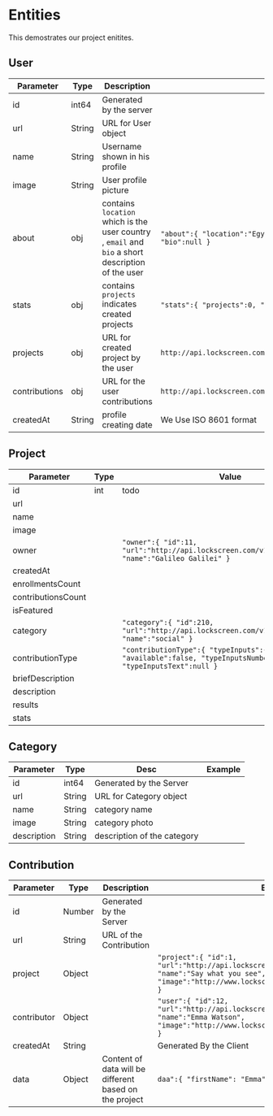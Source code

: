 # Entities

This demostrates our project enitites.

## User

Parameter | Type | Description | Example
--------- | ---- | ----- | -----
id | int64   | Generated by the server   |
url | String | URL for User object |
name | String |  Username shown in his profile |
image | String | User profile picture |
about | obj | contains `location` which is the user country , `email` and `bio` a short description of the user |  `"about":{ "location":"Egypt", "Email":"ali@allam.com", "bio":null }`
stats | obj | contains `projects` indicates created projects  |   `"stats":{ "projects":0, "contributions":5 }`
projects | obj | URL for created project by the user |   `http://api.lockscreen.com/v1/users/1411414/created_projects`
contributions | obj| URL for the user contributions |  `http://api.lockscreen.com/v1/users/1411414/contributions`
createdAt | String | profile creating date | We Use ISO 8601 format

## Project

Parameter | Type | Value | Notes
--------- | ---- | ----- | -----
id | int | todo | to do
url | | |
name | | |
image | | |
owner | |`"owner":{ "id":11, "url":"http://api.lockscreen.com/v1/users/11", "name":"Galileo Galilei" }` |
createdAt | | |
enrollmentsCount | | |
contributionsCount | | |
isFeatured | | |
category | | `"category":{ "id":210, "url":"http://api.lockscreen.com/v1/categories/210", "name":"social" }`|
contributionType | | `"contributionType":{ "typeInputs":{ "available":false, "typeInputsNumber":null, "typeInputsText":null }` |
briefDescription | | |
description | | |
results | | |
stats | | |


## Category

Parameter | Type | Desc | Example
--------- | ---- | ----- | -----
id | int64   | Generated by the Server   |
url | String | URL for Category object |
name | String |  category name |
image | String | category photo |
description | String | description of the category  |



## Contribution

Parameter | Type | Description | Example
--------- | ---- | ----- | -----
id | Number | Generated by the Server |
url | String | URL of the Contribution |
project | Object | | `"project":{ "id":1, "url":"http://api.lockscreen.com/v1/projects/1", "name":"Say what you see", "image":"http://www.lockscreen.com/projects_images/1.jpg" }` |
contributor | Object  | | `"user":{ "id":12, "url":"http://api.lockscreen.com/v1/users/12", "name":"Emma Watson", "image":"http://www.lockscreen.com/projects_images/12.jpg" }` |
createdAt | String | | Generated By the Client | 2016-01-14T04:33:35Z
data | Object | Content of data will be different based on the project | `daa":{ "firstName": "Emma", "lastName": "Watson" }`
